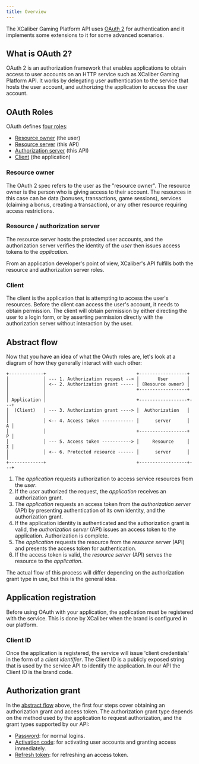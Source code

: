 ```yaml
---
title: Overview
---
```


The XCaliber Gaming Platform API uses [OAuth 2](https://tools.ietf.org/html/rfc6749) for authentication and it implements some extensions to it for some advanced scenarios.

## What is OAuth 2?
OAuth 2 is an authorization framework that enables applications to obtain access to user accounts on an HTTP service such as XCaliber Gaming Platform API. It works by delegating user authentication to the service that hosts the user account, and authorizing the application to access the user account.

## OAuth Roles
OAuth defines [four roles](https://tools.ietf.org/html/rfc6749#section-1.1):
* [Resource owner](#resource-owner) (the user)
* [Resource server](#resource-authorization-server) (this API)
* [Authorization server](#resource-authorization-server) (this API)
* [Client](#client) (the application)

### Resource owner
The OAuth 2 spec refers to the user as the "resource owner". The resource owner is the person who is giving access to their account. The resources in this case can be data (bonuses, transactions, game sessions), services (claiming a bonus, creating a transaction), or any other resource requiring access restrictions.

### Resource / authorization server
The resource server hosts the protected user accounts, and the authorization server verifies the identity of the *user* then issues access tokens to the *application*.

From an application developer's point of view, XCaliber's API fulfills both the resource and authorization server roles.

### Client
The client is the application that is attempting to access the user's resources. Before the client can access the user's account, it needs to obtain permission. The client will obtain permission by either directing the user to a login form, or by asserting permission directly with the authorization server without interaction by the user.

## Abstract flow
Now that you have an idea of what the OAuth roles are, let's look at a diagram of how they generally interact with each other:

```adoc
+-------------+                                  +------------------+
│             │ --- 1. Authorization request --> │       User       │
│             │ <-- 2. Authorization grant ----- │ (Resource owner) │
│             │                                  +------------------+
│             │
│ Application │                                  +------------------+---+
│  (Client)   │ --- 3. Authorization grant ----> │  Authorization   │   │
│             │ <-- 4. Access token ------------ │      server      │ A │
│             │                                  +------------------+ P │
│             │ --- 5. Access token -----------> │     Resource     │ I │
│             │ <-- 6. Protected resource ------ │      server      │   │
+-------------+                                  +------------------+---+
```

1. The *application* requests authorization to access service resources from the *user*.
2. If the *user* authorized the request, the *application* receives an authorization grant.
3. The *application* requests an access token from the *authorization server* (API) by presenting authentication of its own identity, and the authorization grant.
4. If the application identity is authenticated and the authorization grant is valid, the *authorization server* (API) issues an access token to the application. Authorization is complete.
5. The *application* requests the resource from the *resource server* (API) and presents the access token for authentication.
6. If the access token is valid, the *resource server* (API) serves the resource to the *application*.

The actual flow of this process will differ depending on the authorization grant type in use, but this is the general idea.

## Application registration
Before using OAuth with your application, the application must be registered with the service. This is done by XCaliber when the brand is configured in our platform.

### Client ID
Once the application is registered, the service will issue 'client credentials' in the form of a *client identifier*. The Client ID is a publicly exposed string that is used by the service API to identify the application. In our API the Client ID is the brand code.

## Authorization grant
In the [abstract flow](#abstract-flow) above, the first four steps cover obtaining an authorization grant and access token. The authorization grant type depends on the method used by the application to request authorization, and the grant types supported by our API:
* [Password](authentication/grants.md#password): for normal logins.
* [Activation code](authentication/grants.md#activation-code): for activating user accounts and granting access immediately.
* [Refresh token](authentication/grants.md#refresh-token): for refreshing an access token.
